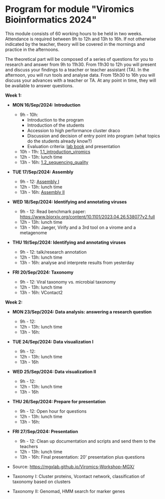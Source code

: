 # Program for module "Viromics Bioinformatics 2024"

This module consists of 60 working hours to be held in two weeks. Attendance is required between 9h to 12h and 13h to 16h. If not otherwise indicated by the teacher, theory will be covered in the mornings and practice in the afternoons.   

The theoretical part will be composed of a series of questions for you to research and answer from 9h to 11h30. From 11h30 to 12h you will present and discuss your findings to a teacher or teacher assistant (TA). In the afternoon, you will run tools and analyse data. From 15h30 to 16h you will discuss your advances with a teacher or TA. At any point in time, they will be available to answer questions.      

**Week 1:**

- **MON 16/Sep/2024: Introduction**
  - 9h - 10h:
    - Introduction to the program
    - Introduction of the students
    - Accession to high performance cluster draco
    - Discussion and decision of entry point into program (what topics do the students already know?)
    - Evaluation criteria: [lab book](https://github.com/waltercostamb/course_viromics-bioinformatics_2024/blob/main/tutorials/1.0_documentation.md) and presentation 
  - 10h - 11h: [1.1_introduction_viromics](https://github.com/waltercostamb/course_viromics-bioinformatics_2024/blob/main/tutorials/1.1_introduction_viromics.md)
  - 12h - 13h: lunch time
  - 13h - 16h: [1.2_sequencing_quality](https://github.com/waltercostamb/course_viromics-bioinformatics_2024/blob/main/tutorials/1.2_sequencing_quality.md)

- **TUE 17/Sep/2024: Assembly**
  - 9h - 12: [Assembly I](https://github.com/waltercostamb/course_viromics-bioinformatics_2024/blob/main/tutorials/2.0_assembly_I.md)
  - 12h - 13h: lunch time
  - 13h - 16h: [Assembly II](https://github.com/waltercostamb/course_viromics-bioinformatics_2024/blob/main/tutorials/2.1_assembly_II.md)
 
- **WED 18/Sep/2024: Identifying and annotating viruses**
  - 9h - 12: Read benchmark paper: https://www.biorxiv.org/content/10.1101/2023.04.26.538077v2.full
  - 12h - 13h: lunch time
  - 13h - 16h: Jaeger, Virify and a 3rd tool on a virome and a metagenome

- **THU 19/Sep/2024: Identifying and annotating viruses**
  - 9h - 12: talk/research annotation
  - 12h - 13h: lunch time
  - 13h - 16h: analyse and interprete results from yesterday
 
- **FRI 20/Sep/2024: Taxonomy**
  - 9h - 12: Viral taxonomy vs. microbial taxonomy
  - 12h - 13h: lunch time
  - 13h - 16h: VContact2
 
**Week 2:**
 
- **MON 23/Sep/2024: Data analysis: answering a research question**
  - 9h - 12: 
  - 12h - 13h: lunch time
  - 13h - 16h: 

- **TUE 24/Sep/2024: Data visualization I**
  - 9h - 12:
  - 12h - 13h: lunch time
  - 13h - 16h

- **WED 25/Sep/2024: Data visualization II**
  - 9h - 12:
  - 12h - 13h: lunch time
  - 13h - 16h
 
- **THU 26/Sep/2024: Prepare for presentation**
  - 9h - 12: Open hour for questions
  - 12h - 13h: lunch time
  - 13h - 16h:

- **FRI 27/Sep/2024: Presentation**
  - 9h - 12: Clean up documentation and scripts and send them to the teachers
  - 12h - 13h: lunch time
  - 13h - 16h: Final presentation: 20' presentation plus questions
 

- Source: https://mgxlab.github.io/Viromics-Workshop-MGX/
- Taxonomy I: Cluster proteins, Vcontact network, classification of taxonomy based on clusters
- Taxonomy II: Genomad, HMM search for marker genes
